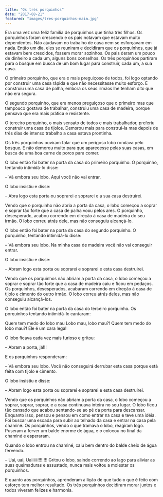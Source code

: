 ```yaml
---
title: "Os três porquinhos"
date: "2017-08-21"
featured: "images/tres-porquinhos-main.jpg"
---
```


Era uma vez uma feliz família de porquinhos que tinha três filhos. Os porquinhos foram crescendo e os pais notavam que estavam muito dependentes. Não ajudavam no trabalho de casa nem se esforçavam em nada. Então um dia, eles se reuniram e decidiram que os porquinhos, que já estavam bem crescidos, fossem morar sozinhos. Os pais deram um pouco de dinheiro a cada um, alguns bons conselhos. Os três porquinhos partiram para o bosque em busca de um bom lugar para construir, cada um, a sua casa.

O primeiro porquinho, que era o mais preguiçoso de todos, foi logo optando por construir uma casa rápida e que não necessitasse muito esforço. E construiu uma casa de palha, embora os seus irmãos lhe tenham dito que não era segura.

O segundo porquinho, que era menos preguiçoso que o primeiro mas que tampouco gostava de trabalhar, construiu uma casa de madeira, porque pensava que era mais prática e resistente.



O terceiro porquinho, o mais sensato de todos e mais trabalhador, preferiu construir uma casa de tijolos. Demorou mais para construí-la mas depois de três dias de intenso trabalho a casa estava prontinha.

Os três porquinhos ouviram falar que um perigoso lobo rondava pelo bosque. E não demorou muito para que aparecesse pelas suas casas, em busca de uma boa carne de porco para comer.

O lobo então foi bater na porta da casa do primeiro porquinho. O porquinho, tentando intimidá-lo disse:

– Vá embora seu lobo. Aqui você não vai entrar.

O lobo insistiu e disse:

– Abra logo esta porta ou soprarei e soprarei e a sua casa destruirei.

Vendo que o porquinho não abria a porta da casa, o lobo começou a soprar e soprar tão forte que a casa de palha voou pelos ares. O porquinho, desesperado, acabou correndo em direção à casa de madeira do seu irmão. O lobo correu atrás dele, mas não conseguiu alcançá-lo.



O lobo então foi bater na porta da casa do segundo porquinho. O porquinho, tentando intimidá-lo disse:

– Vá embora seu lobo. Na minha casa de madeira você não vai conseguir entrar.

O lobo insistiu e disse:

– Abram logo esta porta ou soprarei e soprarei e esta casa destruirei.

Vendo que os porquinhos não abriam a porta da casa, o lobo começou a soprar e soprar tão forte que a casa de madeira caiu e ficou em pedaços. Os porquinhos, desesperados, acabaram correndo em direção à casa de tijolo e cimento do outro irmão. O lobo correu atrás deles, mas não conseguiu alcançá-los.

O lobo então foi bater na porta da casa do terceiro porquinho. Os porquinhos tentando intimidá-lo cantaram:

Quem tem medo do lobo mau
Lobo mau, lobo mau?!
Quem tem medo do lobo mau?!
Ele é um cara legal!

O lobo ficava cada vez mais furioso e gritou:

– Abram a porta, já!!!

E os porquinhos responderam:

– Vá embora seu lobo. Você não conseguirá derrubar esta casa porque está feita com tijolo e cimento.

O lobo insistiu e disse:

– Abram logo esta porta ou soprarei e soprarei e esta casa destruirei.

Vendo que os porquinhos não abriam a porta da casa, o lobo começou a soprar, soprar, soprar, e a casa continuava inteira no seu lugar. O lobo ficou tão cansado que acabou sentando-se ao pé da porta para descansar. Enquanto isso, pensou e pensou em como entrar na casa e teve uma idéia. Foi buscar uma escada para subir ao telhado da casa e entrar na casa pela chaminé. Os porquinhos, vendo o que tramava o lobo, reagiram logo. Puseram a ferver um balde enorme de água, e o colocou no final da chaminé e esperaram.

Quando o lobo entrou na chaminé, caiu bem dentro do balde cheio de água fervendo.

– Uai, uai, Uaiiiiii!!!!!!!! Gritou o lobo, saindo correndo ao lago para aliviar as suas queimaduras e assustado, nunca mais voltou a molestar os porquinhos.

E quanto aos porquinhos, aprenderam a lição de que tudo o que é feito com esforço tem melhor resultado. Os três porquinhos decidiram morar juntos e todos viveram felizes e harmonia.